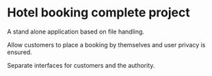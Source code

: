# Hotel booking complete project 

A stand alone application based on file handling. 

Allow customers to place a booking by themselves and user privacy is ensured. 

Separate interfaces for customers and the authority.
